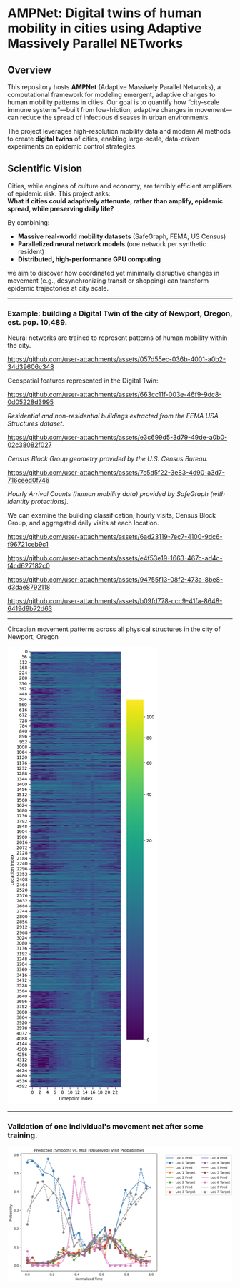 # AMPNet: Digital twins of human mobility in cities using Adaptive Massively Parallel NETworks

## Overview

This repository hosts **AMPNet** (Adaptive Massively Parallel Networks), a computational framework for modeling emergent, adaptive changes to human mobility patterns in cities. Our goal is to quantify how “city-scale immune systems”—built from low-friction, adaptive changes in movement—can reduce the spread of infectious diseases in urban environments.

The project leverages high-resolution mobility data and modern AI methods to create **digital twins** of cities, enabling large-scale, data-driven experiments on epidemic control strategies.

## Scientific Vision

Cities, while engines of culture and economy, are terribly efficient amplifiers of epidemic risk. 
This project asks:  
**What if cities could adaptively attenuate, rather than amplify, epidemic spread, while preserving daily life?**

By combining:
- **Massive real-world mobility datasets** (SafeGraph, FEMA, US Census)
- **Parallelized neural network models** (one network per synthetic resident)
- **Distributed, high-performance GPU computing**

we aim to discover how coordinated yet minimally disruptive changes in movement (e.g., desynchronizing transit or shopping) can transform epidemic trajectories at city scale.

---

### Example: building a Digital Twin of the city of Newport, Oregon, est. pop. 10,489. 

Neural networks are trained to represent patterns of human mobility within the city.

https://github.com/user-attachments/assets/057d55ec-036b-4001-a0b2-34d39606c348

Geospatial features represented in the Digital Twin:

https://github.com/user-attachments/assets/663cc11f-003e-46f9-9dc8-0d05228d3995

_Residential and non-residential buildings extracted from the FEMA USA Structures dataset._

https://github.com/user-attachments/assets/e3c699d5-3d79-49de-a0b0-02c38082f027

_Census Block Group geometry provided by the U.S. Census Bureau._

https://github.com/user-attachments/assets/7c5d5f22-3e83-4d90-a3d7-716ceed0f746

_Hourly Arrival Counts (human mobility data) provided by SafeGraph (with identity protections)._

We can examine the building classification, hourly visits, Census Block Group, and aggregated daily visits at each location.

https://github.com/user-attachments/assets/6ad23119-7ec7-4100-9dc6-f96721ceb9c1

https://github.com/user-attachments/assets/e4f53e19-1663-467c-ad4c-f4cd627182c0

https://github.com/user-attachments/assets/94755f13-08f2-473a-8be8-d3dae8792118

https://github.com/user-attachments/assets/b09fd778-ccc9-41fa-8648-6419d9b72d63

---

Circadian movement patterns across all physical structures in the city of Newport, Oregon

![newport_surface](figures/newport_surface.png)

---

### Validation of one individual's movement net after some training.
![Validation of Movement Net](figures/individual_net.png)
